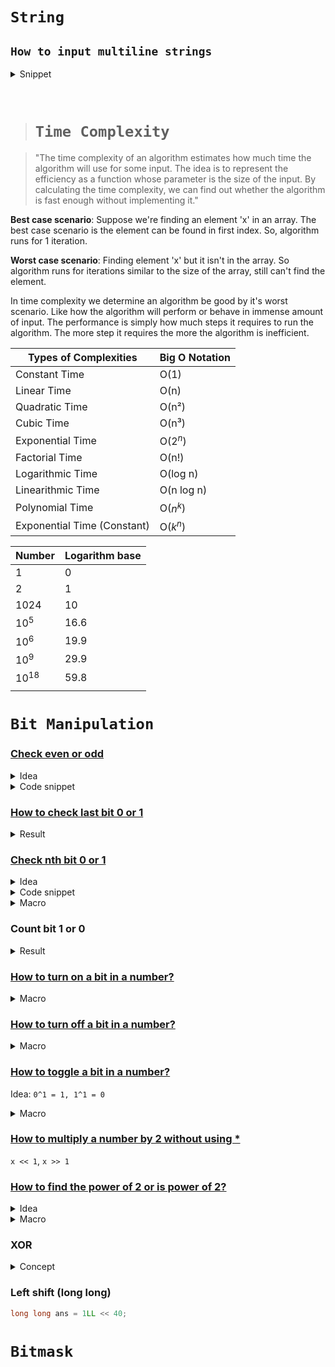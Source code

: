 # **```String```**

## ```How to input multiline strings```

<details>
<summary>Snippet</summary>

```cpp
string str;
int n;
cin >> n;

cin.ignore(); // ignore the first '\n' after test case 'n' input
for(int i = 1; i <= n; ++i)
{
    getline(cin, str);
    cout << str << endl;
}
```
</details>


&nbsp;

> # **```Time Complexity```**

> "The time complexity of an algorithm estimates how much time the algorithm will use for some input. The idea is to represent the efficiency as a function whose parameter is the size of the input. By calculating the time complexity, we can find out whether the algorithm is fast enough without implementing it."

**Best case scenario**: Suppose we're finding an element 'x' in an array. The best case scenario is the element can be found in first index. So, algorithm runs for 1 iteration.  

**Worst case scenario**: Finding element 'x' but it isn't in the array. So algorithm runs for iterations similar to the size of the array, still can't find the element.

In time complexity we determine an algorithm be good by it's worst scenario. Like how the algorithm will perform or behave in immense amount of input. The performance is simply how much steps it requires to run the algorithm. The more step it requires the more the algorithm is inefficient.


| Types of Complexities       | Big O Notation |
| --------------------------- | -------------- |
| Constant Time               | O(1)           |
| Linear Time                 | O(n)           |
| Quadratic Time              | O(n²)          |
| Cubic Time                  | O(n³)          |
| Exponential Time            | O($2^n$)       |
| Factorial Time              | O(n!)          |
| Logarithmic Time            | O(log n)       |
| Linearithmic Time           | O(n log n)     |
| Polynomial Time             | O($n^k$)       |
| Exponential Time (Constant) | O($k^n$)       |

| Number    | Logarithm base |
| --------- | -------------- |
| 1         | 0              |
| 2         | 1              |
| 1024      | 10             |
| $10^5$    | 16.6           |
| $10^6$    | 19.9           |
| $10^9$    | 29.9           |
| $10^{18}$ | 59.8           |
|           |

# **```Bit Manipulation```**

### <ins>Check even or odd</ins>

<details>
<summary>Idea</summary>

All the odd number has '1' as last bit. If the last bit is 1 then it is odd otherwise 0.
</details>

<details>
<summary>Code snippet</summary>

```cpp
if(x & 1) cout << "Odd number\n";
else cout << "Even number\n";
```
</details>

### <ins>How to check last bit 0 or 1</ins>

<details>
<summary>Result</summary>

```cpp
bool lastBit = (x & 1);
if(lastBit) cout << "Last bit is 1\n";
else cout << "Last bit is 0\n";
```
</details>


### <ins>Check nth bit 0 or 1</ins>

<details>
<summary>Idea</summary>

কোন bit যেমন আছে তেমনটা রাখতে চাইলে (bit & 1) অথবা (bit | 0) করতে হবে । 
</details>

<details>
<summary>Code snippet</summary>

```cpp
bool nthBit = (number >> n) & 1;
cout << nthBit << endl;
```
</details>

<details>
<summary>Macro</summary>

```cpp
#define kth_bit(x, k) (x >> k) & 1
```
</details>


### Count bit 1 or 0
<details>
<summary>Result</summary>

```cpp
void solve()
{
    int n;
    cin >> n;
    int cnt = 0;
    for (int i = 1; i <= n; ++i)
    {
        /* for (int j = 0; j < 10; ++j)
        {
            bool nthBit = ((i >> j) & 1);
            if (nthBit) ++cnt;
        } */
        cnt += __builtin_popcount(i);
    }
    cout << cnt << endl;
}
```
</details>


### <ins>How to turn on a bit in a number?</ins>

<details>
<summary>Macro</summary>

```cpp
#define on_kth_bit(x, k) (x | (1 << k))
```
</details>

### <ins>How to turn off a bit in a number?</ins>

<details>
<summary>Macro</summary>

```cpp
#define off_kth_bit(x, k) (x & (~(1 << k)))
```
</details>

### <ins>How to toggle a bit in a number?</ins>
Idea: ```0^1 = 1, 1^1 = 0```

<details>
<summary>Macro</summary>

```cpp
#define toggle_kth_bit(x, k) (x ^ (1 << k))
```
</details>


### <ins>How to multiply a number by 2 without using * </ins>
```x << 1```, ```x >> 1```

### <ins>How to find the power of 2 or is power of 2?</ins>

<details>
<summary>Idea</summary>

A number that is poewr of 2, contains single bit '1'.
</details>

<details>
<summary>Macro</summary>

```cpp
#define is_power_of_two(x) 
```
</details>

### XOR
<details>
<summary>Concept</summary>

**XOR of similar bit is 0**  
```
0 ^ 0 = 0  
1 ^ 1 = 0  
0 ^ 1 = 1  
1 ^ 0 = 1
```

Formula 1: ```x << k = x * (2^k)```  
Formula 2: ```x >> k = x / (2^k)```
</details>


### Left shift (long long)
```cpp
long long ans = 1LL << 40;
```

# **```Bitmask```**
    

